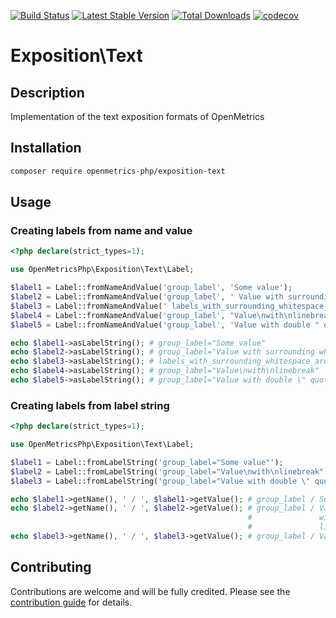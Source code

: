 [![Build Status](https://travis-ci.org/openmetrics-php/exposition-text.svg?branch=master)](https://travis-ci.org/openmetrics-php/exposition-text)
[![Latest Stable Version](https://poser.pugx.org/openmetrics-php/exposition-text/v/stable)](https://packagist.org/packages/openmetrics-php/exposition-text) 
[![Total Downloads](https://poser.pugx.org/openmetrics-php/exposition-text/downloads)](https://packagist.org/packages/openmetrics-php/exposition-text) 
[![codecov](https://codecov.io/gh/openmetrics-php/exposition-text/branch/master/graph/badge.svg)](https://codecov.io/gh/openmetrics-php/exposition-text)

# Exposition\Text

## Description

Implementation of the text exposition formats of OpenMetrics

## Installation

```bash
composer require openmetrics-php/exposition-text
```

## Usage

### Creating labels from name and value

```php
<?php declare(strict_types=1);

use OpenMetricsPhp\Exposition\Text\Label;

$label1 = Label::fromNameAndValue('group_label', 'Some value');
$label2 = Label::fromNameAndValue('group_label', ' Value with surrounding whitespaces are trimmed ');
$label3 = Label::fromNameAndValue(' labels_with_surrounding_whitespace_are_trimmed ', 'Some value');
$label4 = Label::fromNameAndValue('group_label', "Value\nwith\nlinebreak");
$label5 = Label::fromNameAndValue('group_label', 'Value with double " quote');

echo $label1->asLabelString(); # group_label="Some value"
echo $label2->asLabelString(); # group_label="Value with surrounding whitespaces are trimmed"
echo $label3->asLabelString(); # labels_with_surrounding_whitespace_are_trimmed="Some value"
echo $label4->asLabelString(); # group_label="Value\nwith\nlinebreak"
echo $label5->asLabelString(); # group_label="Value with double \" quote"
```

### Creating labels from label string

```php
<?php declare(strict_types=1);

use OpenMetricsPhp\Exposition\Text\Label;

$label1 = Label::fromLabelString('group_label="Some value"');
$label2 = Label::fromLabelString('group_label="Value\nwith\nlinebreak"');
$label3 = Label::fromLabelString('group_label="Value with double \" quote"');

echo $label1->getName(), ' / ', $label1->getValue(); # group_label / Some value
echo $label2->getName(), ' / ', $label2->getValue(); # group_label / Value
                                                     #               with
                                                     #               linebreak
echo $label3->getName(), ' / ', $label3->getValue(); # group_label / Value with double " quote
```

## Contributing

Contributions are welcome and will be fully credited. Please see the [contribution guide](.github/CONTRIBUTING.md) for details.


